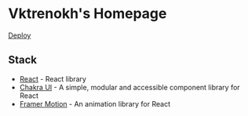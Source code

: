 # Vktrenokh's Homepage

[Deploy](https://vktrenokh.github.io)

## Stack
- [React](https://react.dev) - React library
- [Chakra UI](https://chakra-ui.com/) - A simple, modular and accessible component library for React
- [Framer Motion](https://www.framer.com/motion/) - An animation library for React

